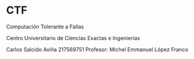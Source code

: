 # CTF
Computación Tolerante a Fallas

Centro Universitario de Ciencias Exactas e Ingenierías

Carlos Salcido Aviña 
217569751
Profesor: Michel Emmanuel López Franco
